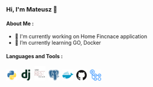 ### Hi, I'm Mateusz 👋

#### About Me :

- 🔭 I'm currently working on Home Fincnace application
- 🌱 I’m currently learning GO, Docker

#### Languages and Tools :
<p>
  
  <img alt="Python" src="https://github.com/devicons/devicon/blob/master/icons/python/python-original.svg" width=30, height=30 />&nbsp;
  <img alt="Django" src="https://github.com/devicons/devicon/blob/master/icons/django/django-plain.svg" width=30, height=30 />&nbsp;
  <img alt="DRF" src="https://github.com/devicons/devicon/blob/master/icons/djangorest/djangorest-original-wordmark.svg" width=30, height=40 />&nbsp;
  <img alt="PostrgeSQL" src="https://github.com/devicons/devicon/blob/master/icons/postgresql/postgresql-plain.svg" width=30, height=30 />&nbsp;
  <img alt="Docker" src="https://github.com/devicons/devicon/blob/master/icons/docker/docker-plain.svg" width=30, height=30/>&nbsp;
  <img alt="GitHub" src="https://github.com/devicons/devicon/blob/master/icons/github/github-original.svg" width=30, height=30/>&nbsp;
  <img alt="github actions" src="https://github.com/devicons/devicon/blob/master/icons/githubactions/githubactions-plain.svg" width=30, height=30 />&nbsp;
  
</p>

